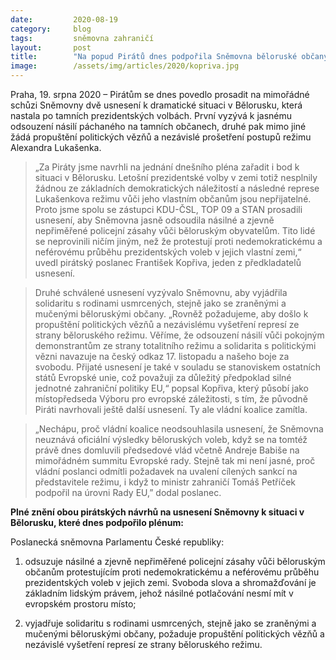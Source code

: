 ```yaml
---
date:         2020-08-19
category:     blog
tags:         sněmovna zahraničí
layout:       post
title:        "Na popud Pirátů dnes podpořila Sněmovna běloruské občany. Žádá propuštění politických vězňů i prošetření brutalit Lukašenkova režimu"
image:        /assets/img/articles/2020/kopriva.jpg
--- 
```



Praha, 19. srpna 2020 – Pirátům se dnes povedlo prosadit na mimořádné schůzi Sněmovny dvě usnesení k dramatické situaci v Bělorusku, která nastala po tamních prezidentských volbách. První vyzývá k jasnému odsouzení násilí páchaného na tamních občanech, druhé pak mimo jiné žádá propuštění politických vězňů a nezávislé prošetření postupů režimu Alexandra Lukašenka.

> „Za Piráty jsme navrhli na jednání dnešního pléna zařadit i bod k situaci v Bělorusku. Letošní prezidentské volby v zemi totiž nesplnily žádnou ze základních demokratických náležitostí a následné represe Lukašenkova režimu vůči jeho vlastním občanům jsou nepřijatelné. Proto jsme spolu se zástupci KDU-ČSL, TOP 09 a STAN prosadili usnesení, aby Sněmovna jasně odsoudila násilné a zjevně nepřiměřené policejní zásahy vůči běloruským obyvatelům. Tito lidé se neprovinili ničím jiným, než že protestují proti nedemokratickému a neférovému průběhu prezidentských voleb v jejich vlastní zemi,“ uvedl pirátský poslanec František Kopřiva, jeden z předkladatelů usnesení.

> Druhé schválené usnesení vyzývalo Sněmovnu, aby vyjádřila solidaritu s rodinami usmrcených, stejně jako se zraněnými a mučenými běloruskými občany. „Rovněž požadujeme, aby došlo k propuštění politických vězňů a nezávislému vyšetření represí ze strany běloruského režimu. Věříme, že odsouzení násilí vůči pokojným demonstrantům ze strany totalitního režimu a solidarita s politickými vězni navazuje na český odkaz 17. listopadu a našeho boje za svobodu. Přijaté usnesení je také v souladu se stanoviskem ostatních států Evropské unie, což považuji za důležitý předpoklad silné jednotné zahraniční politiky EU,“ popsal Kopřiva, který působí jako místopředseda Výboru pro evropské záležitosti, s tím, že původně Piráti navrhovali ještě další usnesení. Ty ale vládní koalice zamítla.

> „Nechápu, proč vládní koalice neodsouhlasila usnesení, že Sněmovna neuznává oficiální výsledky běloruských voleb, když se na tomtéž právě dnes domluvili předsedové vlád včetně Andreje Babiše na mimořádném summitu Evropské rady. Stejně tak mi není jasné, proč vládní poslanci odmítli požadavek na uvalení cílených sankcí na představitele režimu, i když to ministr zahraničí Tomáš Petříček podpořil na úrovni Rady EU,” dodal poslanec. 

 

**Plné znění obou pirátských návrhů na usnesení Sněmovny k situaci v Bělorusku, které dnes podpořilo plénum:**

Poslanecká sněmovna Parlamentu České republiky: 

1. odsuzuje násilné a zjevně nepřiměřené policejní zásahy vůči běloruským občanům protestujícím proti nedemokratickému a neférovému průběhu prezidentských voleb v jejich zemi. Svoboda slova a shromažďování je základním lidským právem, jehož násilné potlačování nesmí mít v evropském prostoru místo;

 

2. vyjadřuje solidaritu s rodinami usmrcených, stejně jako se zraněnými a mučenými běloruskými občany, požaduje propuštění politických vězňů a nezávislé vyšetření represí ze strany běloruského režimu.
